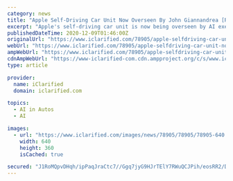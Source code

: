 ```yaml
---
category: news
title: "Apple Self-Driving Car Unit Now Overseen By John Giannandrea [Report]"
excerpt: "Apple's self-driving car unit is now being overseen by AI executive John Giannandrea, according to a new report."
publishedDateTime: 2020-12-09T01:46:00Z
originalUrl: "https://www.iclarified.com/78905/apple-selfdriving-car-unit-now-overseen-by-john-giannandrea-report"
webUrl: "https://www.iclarified.com/78905/apple-selfdriving-car-unit-now-overseen-by-john-giannandrea-report"
ampWebUrl: "https://www.iclarified.com/78905/apple-selfdriving-car-unit-now-overseen-by-john-giannandrea-report/amp"
cdnAmpWebUrl: "https://www-iclarified-com.cdn.ampproject.org/c/s/www.iclarified.com/78905/apple-selfdriving-car-unit-now-overseen-by-john-giannandrea-report/amp"
type: article

provider:
  name: iClarified
  domain: iclarified.com

topics:
  - AI in Autos
  - AI

images:
  - url: "https://www.iclarified.com/images/news/78905/78905/78905-640.jpg"
    width: 640
    height: 360
    isCached: true

secured: "J1RoMQpvDHqh/ipPaqJraCtc7//Ggq7jyG9HJrTElY7RWuQCJPih/eosRR2/Dh8TmO1MT1eVNFeDsOEtGVpGM+8F/jmJKPywPzXiUa6cPopYhYzfFjepGa/TmU18+PHCkaQbdpXLtEVy7q5cJSIw2PL1CKvPcIqROtZt/i4g3qpovNrnsIzhZj2N+d/N/R9Y3Lbxr3ejPHC1i+t26njHszdFy+uWAOVxQZBd//RyVRbIf4grq3DW6Mwkd2YPS6QqBmBurxPHwSHqZasL9u5GdEjySynulYYPLqdBny/iiQVFRYTdKP76ZUVZuZzNMEQBaxk2vZAvCJFv3N2sP9DQFTmsOmGuC+cM8mJWzPlCIYI=;MOl4P1+H/fzRezU8ukZB5g=="
---
```


